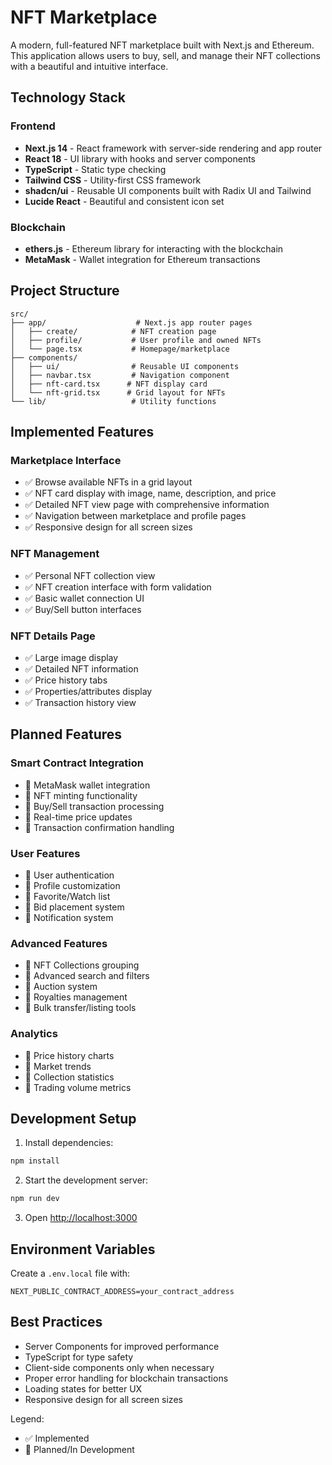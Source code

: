 # NFT Marketplace

A modern, full-featured NFT marketplace built with Next.js and Ethereum. This application allows users to buy, sell, and manage their NFT collections with a beautiful and intuitive interface.

## Technology Stack

### Frontend
- **Next.js 14** - React framework with server-side rendering and app router
- **React 18** - UI library with hooks and server components
- **TypeScript** - Static type checking
- **Tailwind CSS** - Utility-first CSS framework
- **shadcn/ui** - Reusable UI components built with Radix UI and Tailwind
- **Lucide React** - Beautiful and consistent icon set

### Blockchain
- **ethers.js** - Ethereum library for interacting with the blockchain
- **MetaMask** - Wallet integration for Ethereum transactions

## Project Structure

```
src/
├── app/                    # Next.js app router pages
│   ├── create/            # NFT creation page
│   ├── profile/           # User profile and owned NFTs
│   └── page.tsx           # Homepage/marketplace
├── components/            
│   ├── ui/                # Reusable UI components
│   ├── navbar.tsx         # Navigation component
│   ├── nft-card.tsx      # NFT display card
│   └── nft-grid.tsx      # Grid layout for NFTs
└── lib/                   # Utility functions
```

## Implemented Features

### Marketplace Interface
- ✅ Browse available NFTs in a grid layout
- ✅ NFT card display with image, name, description, and price
- ✅ Detailed NFT view page with comprehensive information
- ✅ Navigation between marketplace and profile pages
- ✅ Responsive design for all screen sizes

### NFT Management
- ✅ Personal NFT collection view
- ✅ NFT creation interface with form validation
- ✅ Basic wallet connection UI
- ✅ Buy/Sell button interfaces

### NFT Details Page
- ✅ Large image display
- ✅ Detailed NFT information
- ✅ Price history tabs
- ✅ Properties/attributes display
- ✅ Transaction history view

## Planned Features

### Smart Contract Integration
- 🔄 MetaMask wallet integration
- 🔄 NFT minting functionality
- 🔄 Buy/Sell transaction processing
- 🔄 Real-time price updates
- 🔄 Transaction confirmation handling

### User Features
- 🔄 User authentication
- 🔄 Profile customization
- 🔄 Favorite/Watch list
- 🔄 Bid placement system
- 🔄 Notification system

### Advanced Features
- 🔄 NFT Collections grouping
- 🔄 Advanced search and filters
- 🔄 Auction system
- 🔄 Royalties management
- 🔄 Bulk transfer/listing tools

### Analytics
- 🔄 Price history charts
- 🔄 Market trends
- 🔄 Collection statistics
- 🔄 Trading volume metrics

## Development Setup

1. Install dependencies:
```bash
npm install
```

2. Start the development server:
```bash
npm run dev
```

3. Open [http://localhost:3000](http://localhost:3000)

## Environment Variables

Create a `.env.local` file with:
```
NEXT_PUBLIC_CONTRACT_ADDRESS=your_contract_address
```

## Best Practices

- Server Components for improved performance
- TypeScript for type safety
- Client-side components only when necessary
- Proper error handling for blockchain transactions
- Loading states for better UX
- Responsive design for all screen sizes

Legend:
- ✅ Implemented
- 🔄 Planned/In Development